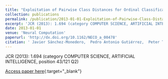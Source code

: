 ```yaml
---
title: "Exploitation of Pairwise Class Distances for Ordinal Classification"
collection: publications
permalink: /publication/2013-01-01-Exploitation-of-Pairwise-Class-Distances-for-Ordinal-Classification
excerpt: 'JCR (2013): 1.694 (category COMPUTER SCIENCE, ARTIFICIAL INTELLIGENCE, position 43/121 Q2)'
date: 2013-01-01
venue: 'Neural Computation'
paperurl: 'http://dx.doi.org/10.1162/NECO_a_00478'
citation: ' Javier Sánchez-Monedero,  Pedro Antonio Gutiérrez,  Peter Tino,  César Hervás-Martínez, &quot;Exploitation of Pairwise Class Distances for Ordinal Classification.&quot; Neural Computation, Vol.25(9), 2013, pp.2450-2485.'
---
```

JCR (2013): 1.694 (category COMPUTER SCIENCE, ARTIFICIAL INTELLIGENCE, position 43/121 Q2)

[Access paper here](http://dx.doi.org/10.1162/NECO_a_00478){:target="_blank"}
